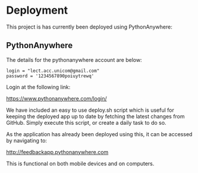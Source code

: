 # Deployment

This project is has currently been deployed using PythonAnywhere:

## PythonAnywhere
The details for the pythonanywhere account are below:

```
login = "lect.acc.unicom@gmail.com"
password = '1234567890poiuytrewq'
```

Login at the following link:

https://www.pythonanywhere.com/login/

We have included an easy to use deploy.sh script which is useful for keeping the deployed app up to date by fetching the latest changes from GitHub. Simply execute this script, or create a daily task to do so.

As the application has already been deployed using this, it can be accessed by navigating to:

http://feedbackapp.pythonanywhere.com

This is functional on both mobile devices and on computers.
